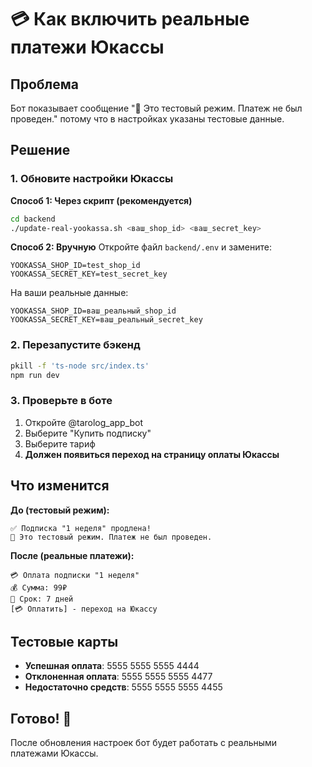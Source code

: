# 💳 Как включить реальные платежи Юкассы

## Проблема
Бот показывает сообщение "🧪 Это тестовый режим. Платеж не был проведен." потому что в настройках указаны тестовые данные.

## Решение

### 1. Обновите настройки Юкассы

**Способ 1: Через скрипт (рекомендуется)**
```bash
cd backend
./update-real-yookassa.sh <ваш_shop_id> <ваш_secret_key>
```

**Способ 2: Вручную**
Откройте файл `backend/.env` и замените:
```
YOOKASSA_SHOP_ID=test_shop_id
YOOKASSA_SECRET_KEY=test_secret_key
```
На ваши реальные данные:
```
YOOKASSA_SHOP_ID=ваш_реальный_shop_id
YOOKASSA_SECRET_KEY=ваш_реальный_secret_key
```

### 2. Перезапустите бэкенд
```bash
pkill -f 'ts-node src/index.ts'
npm run dev
```

### 3. Проверьте в боте
1. Откройте @tarolog_app_bot
2. Выберите "Купить подписку"
3. Выберите тариф
4. **Должен появиться переход на страницу оплаты Юкассы**

## Что изменится

**До (тестовый режим):**
```
✅ Подписка "1 неделя" продлена!
🧪 Это тестовый режим. Платеж не был проведен.
```

**После (реальные платежи):**
```
💳 Оплата подписки "1 неделя"
💰 Сумма: 99₽
📅 Срок: 7 дней
[💳 Оплатить] - переход на Юкассу
```

## Тестовые карты
- **Успешная оплата**: 5555 5555 5555 4444
- **Отклоненная оплата**: 5555 5555 5555 4477
- **Недостаточно средств**: 5555 5555 5555 4455

## Готово! 🎉
После обновления настроек бот будет работать с реальными платежами Юкассы.
